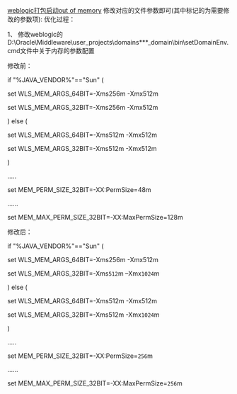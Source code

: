 [weblogic打包启动out of memory](https://blog.csdn.net/qq_18756241/article/details/54409827)
修改对应的文件参数即可(其中标记的为需要修改的参数项):
优化过程：


1、 修改weblogic的D:\Oracle\Middleware\user_projects\domains\***_domain\bin\setDomainEnv.cmd文件中关于内存的参数配置

修改前：

if "%JAVA_VENDOR%"=="Sun" (

set WLS_MEM_ARGS_64BIT=-Xms256m -Xmx512m

set WLS_MEM_ARGS_32BIT=-Xms256m -Xmx512m

) else (

set WLS_MEM_ARGS_64BIT=-Xms512m -Xmx512m

set WLS_MEM_ARGS_32BIT=-Xms512m -Xmx512m

)

…..

 

set MEM_PERM_SIZE_32BIT=-XX:PermSize=48m

……

 

set MEM_MAX_PERM_SIZE_32BIT=-XX:MaxPermSize=128m

修改后：

if "%JAVA_VENDOR%"=="Sun" (

set WLS_MEM_ARGS_64BIT=-Xms256m -Xmx512m

set WLS_MEM_ARGS_32BIT=-Xms`512`m –Xmx`1024`m

) else (

set WLS_MEM_ARGS_64BIT=-Xms512m -Xmx512m

set WLS_MEM_ARGS_32BIT=-Xms512m -Xmx`1024`m

)

…..

 

set MEM_PERM_SIZE_32BIT=-XX:PermSize=`256`m

……

 

set MEM_MAX_PERM_SIZE_32BIT=-XX:MaxPermSize=`256`m
